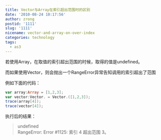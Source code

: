 ```yaml
---
title: Vector与Array在索引超出范围时的区别
date: '2010-08-24 10:17:56'
author: zrong
postid: '1111'
slug: '1111'
nicename: vector-and-array-on-over-index
categories: technology
tags:
  - as3
---
```


若使用Array，在取值的索引超出范围的时候，取得的值是undefined。

而如果使用Vector，则会抛出一个RangeError异常告知调用的索引超出了范围

例如下面的代码：

``` actionscript
var array:Array = [1,2,3];
var vector:Vector. = Vector.([1,2,3]);
trace(array[4]);
trace(vector[4]);
```

执行后的结果：

> undefined  
> RangeError: Error #1125: 索引 4 超出范围 3。

